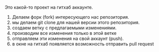 Это какой-то проект на гитхаб аккаунте.

1. Делаем форк (fork) интересующего нас репозитория.
2. мы делаем git clone для нашей версии этого репозитория.
3. создаем ветку с предлагаемыми изменениями.
4. производим все изменения только в этой ветке
5. отправляем эти изменения на свой аккаунт (push).
6. в окне на гитхаб появляется возможность отправить pull request